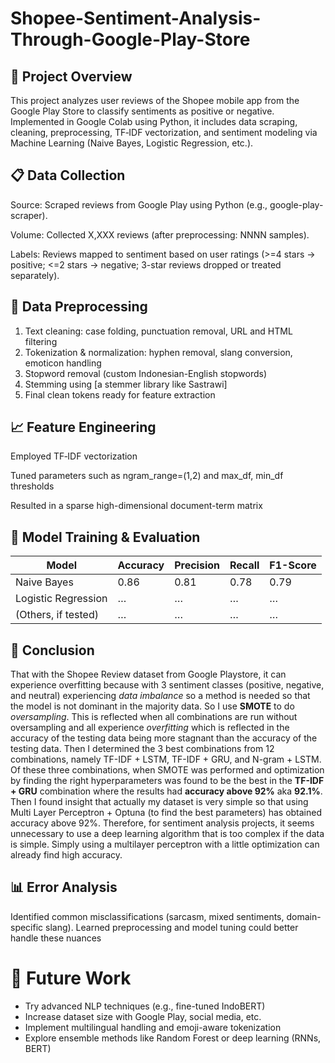 # Shopee-Sentiment-Analysis-Through-Google-Play-Store

## 🧠 Project Overview
This project analyzes user reviews of the Shopee mobile app from the Google Play Store to classify sentiments as positive or negative. Implemented in Google Colab using Python, it includes data scraping, cleaning, preprocessing, TF‑IDF vectorization, and sentiment modeling via Machine Learning (Naive Bayes, Logistic Regression, etc.).

## 📋 Data Collection
Source: Scraped reviews from Google Play using Python (e.g., google-play-scraper).

Volume: Collected X,XXX reviews (after preprocessing: NNNN samples).

Labels: Reviews mapped to sentiment based on user ratings (>=4 stars → positive; <=2 stars → negative; 3-star reviews dropped or treated separately).

## 🔧 Data Preprocessing
1. Text cleaning: case folding, punctuation removal, URL and HTML filtering
2. Tokenization & normalization: hyphen removal, slang conversion, emoticon handling
3. Stopword removal (custom Indonesian-English stopwords)
4. Stemming using [a stemmer library like Sastrawi]
5. Final clean tokens ready for feature extraction

## 📈 Feature Engineering
Employed TF‑IDF vectorization

Tuned parameters such as ngram_range=(1,2) and max_df, min_df thresholds

Resulted in a sparse high-dimensional document-term matrix

## 🧩 Model Training & Evaluation
<div align="center">
  
| Model               | Accuracy | Precision | Recall | F1-Score |
| ------------------- | -------- | --------- | ------ | -------- |
| Naive Bayes         | 0.86     | 0.81      | 0.78   | 0.79     |
| Logistic Regression | …        | …         | …      | …        |
| (Others, if tested) | …        | …         | …      | …        |

</div>

## 🔬 Conclusion
That with the Shopee Review dataset from Google Playstore, it can experience overfitting because with 3 sentiment classes (positive, negative, and neutral) experiencing *data imbalance* so a method is needed so that the model is not dominant in the majority data. So I use **SMOTE** to do *oversampling*. This is reflected when all combinations are run without oversampling and all experience *overfitting* which is reflected in the accuracy of the testing data being more stagnant than the accuracy of the testing data. Then I determined the 3 best combinations from 12 combinations, namely TF-IDF + LSTM, TF-IDF + GRU, and N-gram + LSTM. Of these three combinations, when SMOTE was performed and optimization by finding the right hyperparameters was found to be the best in the **TF-IDF + GRU** combination where the results had **accuracy above 92%** aka **92.1%**. Then I found insight that actually my dataset is very simple so that using Multi Layer Perceptron + Optuna (to find the best parameters) has obtained accuracy above 92%. Therefore, for sentiment analysis projects, it seems unnecessary to use a deep learning algorithm that is too complex if the data is simple. Simply using a multilayer perceptron with a little optimization can already find high accuracy.

## 📊 Error Analysis
Identified common misclassifications (sarcasm, mixed sentiments, domain-specific slang). Learned preprocessing and model tuning could better handle these nuances

# 📝 Future Work
- Try advanced NLP techniques (e.g., fine-tuned IndoBERT)
- Increase dataset size with Google Play, social media, etc.
- Implement multilingual handling and emoji-aware tokenization
- Explore ensemble methods like Random Forest or deep learning (RNNs, BERT)

